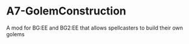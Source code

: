 # A7-GolemConstruction
A mod for BG:EE and BG2:EE that allows spellcasters to build their own golems
